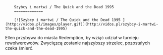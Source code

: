 
        Szybcy i martwi / The Quick and the Dead 1995 
        =============
        
        [![Szybcy i martwi / The Quick and the Dead 1995 ](http://vidos.pl/images/player.gif)](http://vidos.pl/szybcy-i-martwi-the-quick-and-the-dead-1995)
        
        
 Ellen przybywa do miasta Redemption, by wziąć udział w turnieju rewolwerowców. Zwycięzcą zostanie najszybszy strzelec, pozostałych czeka śmierć.
    